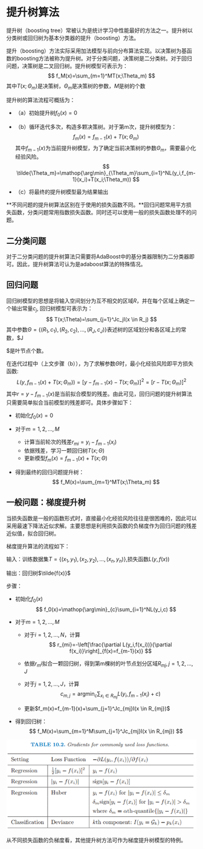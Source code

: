 # 提升树算法

提升树（boosting tree）常被认为是统计学习中性能最好的方法之一。提升树以分类树或回归树为基本分类器的提升（boosting）方法。

提升（boosting）方法实际采用加法模型与前向分布算法实现。以决策树为基函数的boosting方法被称为提升树。对于分类问题，决策树是二分类树。对于回归问题，决策树是二叉回归树。提升树模型可表示为：
$$
f_M(x)=\sum_{m=1}^MT(x;\Theta_m)
$$
其中$T(x;\Theta_m)$是决策树，$\Theta_m$是决策树的参数，$M$是树的个数

提升树的算法流程可概括为：

- （a）初始提升树$f_0(x)=0$

- （b）循环迭代多次，构造多颗决策树。对于第m次，提升树模型为：
  $$
  f_m(x)=f_{m-1}(x)+T(x;\Theta_m)
  $$
  其中$f_{m-1}(x)$为当前提升树模型，为了确定当前决策树的参数$\Theta_m$，需要最小化经验风险。
  $$
  \tilde{\Theta_m}=\mathop{\arg\min}_{\Theta_m}\sum_{i=1}^NL(y_i,f_{m-1}(x_i)+T(x_i;\Theta_m))
  $$

- （c）将最终的提升树模型最为结果输出



**不同问题的提升树算法区别在于使用的损失函数不同。**回归问题常用平方损失函数，分类问题常用指数损失函数。同时还可以使用一般的损失函数处理不的问题。

## 二分类问题

对于二分类问题的提升树算法只需要将AdaBoost中的基分类器限制为二分类器即可。因此，提升树算法可认为是adaboost算法的特殊情况。



## 回归问题

回归树模型的思想是将输入空间划分为互不相交的区域$R$，并在每个区域上确定一个输出常量$c_j$, 回归树模型可表示为：
$$
T(x;\Theta)=\sum_{j=1}^Jc_jI(x \in R_j)
$$
 其中参数$\Theta=\{(R_1,c_1),(R_2,c_2),...,(R_J,c_J)\}$表述树的区域划分和各区域上的常数，$J

$是叶节点个数。

在迭代过程中（上文步骤（b）），为了求解参数$\Theta$时，最小化经验风险即平方损失函数:
$$
L(y,f_{m-1}(x)+T(x;\Theta_m))=[y-f_{m-1}(x)-T(x;\Theta_m)]^2=[r-T(x;\Theta_m)]^2
$$
其中$r=y-f_{m-1}(x)$是当前拟合模型的残差。由此可见，回归问题的提升树算法只需要简单拟合当前模型的残差即可。具体步骤如下：

- 初始化$f_0(x)=0$

- 对于$m=1,2,...,M$

  - 计算当前轮次的残差$r_{mi}=y_i-f_{m-1}(x_i)$
  - 依据残差，学习一颗回归树$T(x;\Theta)$
  - 更新模型$f_m(x)=f_{m-1}(x)+T(x;\Theta)$

- 得到最终的回归问题提升树：
  $$
  f_M(x)=\sum_{m=1}^MT(x;\Theta_m)
  $$



## 一般问题：梯度提升树

当损失函数是一般的函数形式时，直接最小化经验风险往往是很困难的，因此可以采用最速下降法近似求解。主要思想是利用损失函数的负梯度作为回归问题的残差近似值，拟合回归树。

梯度提升算法的流程如下：

输入：训练数据集$T=\{(x_1,y_1),(x_2,y_2),...,(x_n,y_n)\}$,损失函数$L(y,f(x))$

输出：回归树$\tilde{f(x)}$

步骤：

- 初始化$f_0(x)$
  $$
  f_0(x)=\mathop{\arg\min}_{c}\sum_{i=1}^NL(y_i,c)
  $$

- 对于$m=1,2,...,M$

  - 对于$i=1,2,...,N$，计算
    $$
    r_{mi}=-\left[\frac{\partial L(y_i,f(x_i))}{\partial f(x_i)}\right]_{f(x)=f_{m-1}(x)}
    $$

  - 依据$r_mi$拟合一颗回归树，得到第m棵树的叶节点划分区域$R_{mj},j=1,2,...,J$

  - 对于$j=1,2,...,J$，计算
    $$
    c_{m,j}=\mathop{\arg\min}_{c}\sum_{x_i \in R_{mj}}L(y_i,f_{m-1}(x_i)+c)
    $$

  - 更新$f_m(x)=f_{m-1}(x)+\sum_{j=1}^Jc_{mj}I(x \in R_{mj})$

- 得到回归树：
  $$
  f_M(x)=\sum_{m=1}^M\sum_{j=1}^Jc_{mj}I(x \in R_{mj})
  $$
  

![img](../img/format,png)

从不同损失函数的负梯度看，其他提升树方法可作为梯度提升树模型的特例。